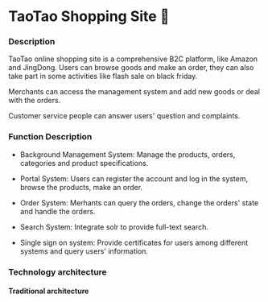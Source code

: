 # TaoTao Shopping Site  :convenience_store:

### Description   

TaoTao online shopping site is a comprehensive B2C platform, like Amazon and JingDong. Users can browse goods and make an order, they can also take part in some activities like flash sale on black friday.

Merchants can access the management system and add new goods or deal with the orders.

Customer service people can answer users' question and complaints.

### Function Description

- Background Management System: Manage the products, orders, categories and product specifications.

- Portal System: Users can register the account and log in the system, browse the products, make an order.

- Order System: Merhants can query the orders, change the orders' state and handle the orders.

- Search System: Integrate solr to provide full-text search.

- Single sign on system: Provide certificates for users among different systems and query users' information.

### Technology architecture

  #### Traditional architecture



